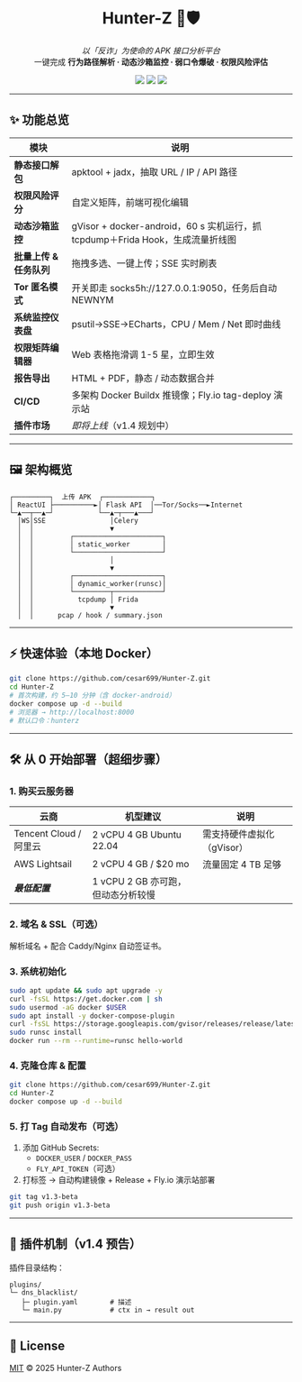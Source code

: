 <!-- Hunter-Z | Anti-Fraud APK Analyzer -->
<h1 align="center">Hunter-Z 🔎🛡️</h1>
<p align="center">
  <em>以「反诈」为使命的 APK 接口分析平台</em><br>
  一键完成 <strong>行为路径解析 · 动态沙箱监控 · 弱口令爆破 · 权限风险评估</strong>
</p>
<p align="center">
  <img src="https://img.shields.io/badge/release-v1.3--beta-blue">
  <img src="https://img.shields.io/docker/pulls/hunterz/hunter-z?logo=docker">
  <img src="https://img.shields.io/github/actions/workflow/status/yourname/hunter-z/docker.yml?label=CI">
</p>

---

## ✨ 功能总览

| 模块 | 说明 |
| ---- | ---- |
| **静态接口解包** | apktool + jadx，抽取 URL / IP / API 路径 |
| **权限风险评分** | 自定义矩阵，前端可视化编辑 | 
| **动态沙箱监控** | gVisor + docker-android，60 s 实机运行，抓 tcpdump＋Frida Hook，生成流量折线图 |
| **批量上传 & 任务队列** | 拖拽多选、一键上传；SSE 实时刷表 |
| **Tor 匿名模式** | 开关即走 socks5h://127.0.0.1:9050，任务后自动 NEWNYM |
| **系统监控仪表盘** | psutil→SSE→ECharts，CPU / Mem / Net 即时曲线 |
| **权限矩阵编辑器** | Web 表格拖滑调 1-5 星，立即生效 |
| **报告导出** | HTML + PDF，静态 / 动态数据合并 |
| **CI/CD** | 多架构 Docker Buildx 推镜像；Fly.io tag-deploy 演示站 |
| **插件市场** | _即将上线_（v1.4 规划中） |

---

## 🖼️ 架构概览
```
┌─────────┐  上传 APK  ┌────────────┐
│ ReactUI ├──────────►│ Flask API  │──Tor/Socks──►Internet
└─▲──┬──▲─┘           └──▲─┬───▲───┘
  │WS│SSE                │Celery
  │  │                   ▼
  │  │         ┌──────────────────────┐
  │  │         │ static_worker        │
  │  │         └──────────────────────┘
  │  │                   │
  │  │                   ▼
  │  │         ┌──────────────────────┐
  │  │         │ dynamic_worker(runsc)│
  │  │         └─────────┬────────────┘
  │  │           tcpdump │ Frida
  │  │                   ▼
  │  │      pcap / hook / summary.json
```

---

## ⚡ 快速体验（本地 Docker）

```bash
git clone https://github.com/cesar699/Hunter-Z.git
cd Hunter-Z
# 首次构建，约 5–10 分钟（含 docker-android）
docker compose up -d --build
# 浏览器 → http://localhost:8000
# 默认口令：hunterz
```

---

## 🛠️ 从 0 开始部署（超细步骤）

### 1. 购买云服务器

| 云商 | 机型建议 | 说明 |
|------|----------|------|
| Tencent Cloud / 阿里云 | 2 vCPU 4 GB Ubuntu 22.04 | 需支持硬件虚拟化（gVisor） |
| AWS Lightsail | 2 vCPU 4 GB / $20 mo | 流量固定 4 TB 足够 |
| ***最低配置*** | 1 vCPU 2 GB 亦可跑，但动态分析较慢 |

### 2. 域名 & SSL（可选）

解析域名 + 配合 Caddy/Nginx 自动签证书。

### 3. 系统初始化

```bash
sudo apt update && sudo apt upgrade -y
curl -fsSL https://get.docker.com | sh
sudo usermod -aG docker $USER
sudo apt install -y docker-compose-plugin
curl -fsSL https://storage.googleapis.com/gvisor/releases/release/latest/runsc | sudo install -m755 /dev/stdin /usr/local/bin/runsc
sudo runsc install
docker run --rm --runtime=runsc hello-world
```

### 4. 克隆仓库 & 配置

```bash
git clone https://github.com/cesar699/Hunter-Z.git
cd Hunter-Z
docker compose up -d --build
```

### 5. 打 Tag 自动发布（可选）

1. 添加 GitHub Secrets:
   - `DOCKER_USER` / `DOCKER_PASS`
   - `FLY_API_TOKEN`（可选）
2. 打标签 → 自动构建镜像 + Release + Fly.io 演示站部署

```bash
git tag v1.3-beta
git push origin v1.3-beta
```

---

## 🧩 插件机制（v1.4 预告）

插件目录结构：

```
plugins/
└─ dns_blacklist/
   ├─ plugin.yaml        # 描述
   └─ main.py            # ctx in → result out
```

---

## 📜 License

[MIT](LICENSE) © 2025 Hunter-Z Authors
